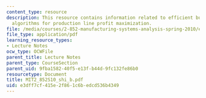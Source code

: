 ```yaml
---
content_type: resource
description: This resource contains information related to efficient buffer design
  algorithms for production line profit maximization.
file: /media/courses/2-852-manufacturing-systems-analysis-spring-2010/e3dff7cf415e2f861c6bedcd536b4349_MIT2_852S10_shi_b.pdf
file_type: application/pdf
learning_resource_types:
- Lecture Notes
ocw_type: OCWFile
parent_title: Lecture Notes
parent_type: CourseSection
parent_uid: 9fba1582-40f5-e13f-b44d-9fc132fe86b0
resourcetype: Document
title: MIT2_852S10_shi_b.pdf
uid: e3dff7cf-415e-2f86-1c6b-edcd536b4349
---
```

